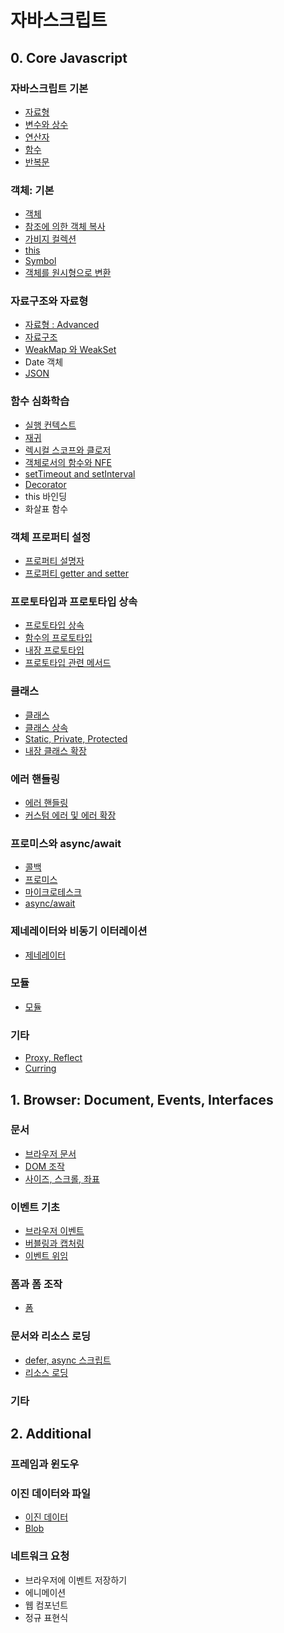 # 자바스크립트

## 0. Core Javascript

### 자바스크립트 기본

- [자료형](/Language/Javascript/0.Core%20Javascript/Data%20Types.md)
- [변수와 상수](/Language/Javascript/0.Core%20Javascript/Variables.md)
- [연산자](/Language/Javascript/0.Core%20Javascript/Operators.md)
- [함수](/Language/Javascript/0.Core%20Javascript/Functions.md)
- [반복문](/Language/Javascript/0.Core%20Javascript/Iterators.md)

### 객체: 기본

- [객체](/Language/Javascript/0.Core%20Javascript/Objects.md)
- [참조에 의한 객체 복사](/Language/Javascript/0.Core%20Javascript/Object%20Reference%20and%20Copy.md)
- [가비지 컬렉션](/Language/Javascript/0.Core%20Javascript/Garbage%20Collections.md)
- [this](/Language/Javascript/0.Core%20Javascript/This.md)
- [Symbol](/Language/Javascript/0.Core%20Javascript/Symbols.md)
- [객체를 원시형으로 변환](/Language/Javascript/0.Core%20Javascript/Object%20to%20Primitive.md)

### 자료구조와 자료형

- [자료형 : Advanced](/Language/Javascript/0.Core%20Javascript/Data%20Types%20Advanced.md)
- [자료구조](/Language/Javascript/0.Core%20Javascript/Data%20Structures.md)
- [WeakMap 와 WeakSet](/Language/Javascript/0.Core%20Javascript/WeakMap%20and%20WeakSet.md)
- Date 객체
- [JSON](/Language/Javascript/0.Core%20Javascript/JSON.md)

### 함수 심화학습

- [실행 컨텍스트](/Language/Javascript/0.Core%20Javascript/Execution%20Context.md)
- [재귀](/Language/Javascript/0.Core%20Javascript/Recursion.md)
- [렉시컬 스코프와 클로저](/Language/Javascript/0.Core%20Javascript/Lexical%20Scope%20and%20Closure.md)
- [객체로서의 함수와 NFE](/Language/Javascript/0.Core%20Javascript/Function%20Object%20and%20NFE.md)
- [setTimeout and setInterval](/Language/Javascript/0.Core%20Javascript/SetTimeout%20and%20SetInterval.md)
- [Decorator](/Language/Javascript/0.Core%20Javascript/Decorators.md)
- this 바인딩
- 화살표 함수

### 객체 프로퍼티 설정

- [프로퍼티 설명자](/Language/Javascript/0.Core%20Javascript/Property%20Flags%20and%20Descriptors.md)
- [프로퍼티 getter and setter](/Language/Javascript/0.Core%20Javascript/Property%20Getter%20and%20Setter.md)

### 프로토타입과 프로토타입 상속

- [프로토타입 상속](/Language/Javascript/0.Core%20Javascript/Prototypal%20Inheritance.md)
- [함수의 프로토타입](/Language/Javascript/0.Core%20Javascript/Function's%20Prototype.md)
- [내장 프로토타입](/Language/Javascript/0.Core%20Javascript/Native%20Prototype.md)
- [프로토타입 관련 메서드](/Language/Javascript/0.Core%20Javascript/Prototype%20Methods.md)

### 클래스

- [클래스](/Language/Javascript/0.Core%20Javascript/Class.md)
- [클래스 상속](/Language/Javascript/0.Core%20Javascript/Class%20Inheritance.md)
- [Static, Private, Protected](/Language/Javascript/0.Core%20Javascript/Static,%20Private,%20Protected.md)
- [내장 클래스 확장](/Language/Javascript/0.Core%20Javascript/Extending%20Built-in%20Classes.md)

### 에러 핸들링

- [에러 핸들링](/Language/Javascript/0.Core%20Javascript/Error%20Handling.md)
- [커스텀 에러 및 에러 확장](/Language/Javascript/0.Core%20Javascript/Custom%20Errors.md)

### 프로미스와 async/await

- [콜백](/Language/Javascript/0.Core%20Javascript/Callback.md)
- [프로미스](/Language/Javascript/0.Core%20Javascript/Promise.md)
- [마이크로테스크](/Language/Javascript/0.Core%20Javascript/Microtask.md)
- [async/await](/Language/Javascript/0.Core%20Javascript/Async.Await.md)

### 제네레이터와 비동기 이터레이션

- [제네레이터](/Language/Javascript/0.Core%20Javascript/Generator.md)

### 모듈

- [모듈](/Language/Javascript/0.Core%20Javascript/Modules.md)

### 기타

- [Proxy, Reflect]()
- [Curring]()

## 1. Browser: Document, Events, Interfaces

### 문서

- [브라우저 문서](/Language/Javascript/1.Browser/Document.md)
- [DOM 조작](/Language/Javascript/1.Browser/DOM.md)
- [사이즈, 스크롤, 좌표](/Language/Javascript/1.Browser/Size,%20Scroll,%20Coordinates.md)

### 이벤트 기초

- [브라우저 이벤트](/Language/Javascript/1.Browser/Broswer%20Event.md)
- [버블링과 캡처링](/Language/Javascript/1.Browser/Bubbling%20and%20Capturing.md)
- [이벤트 위임](/Language/Javascript/1.Browser/Event%20Delegation.md)

### 폼과 폼 조작

- [폼](/Language/Javascript/1.Browser/Form.md)

### 문서와 리소스 로딩

- [defer, async 스크립트](/Language/Javascript/1.Browser/Defer,%20Async.md)
- [리소스 로딩](/Language/Javascript/1.Browser/Resource%20Loading.md)

### 기타

## 2. Additional

### 프레임과 윈도우

### 이진 데이터와 파일

- [이진 데이터](/Language/Javascript/2.%20Additional/Binary%20Data.md)
- [Blob](/Language/Javascript/2.%20Additional/Blob.md)

### 네트워크 요청

- 브라우저에 이벤트 저장하기
- 에니메이션
- 웹 컴포넌트
- 정규 표현식
